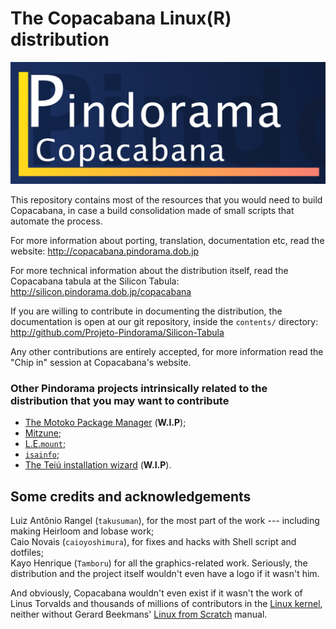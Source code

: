 # The Copacabana Linux(R) distribution
![Pindorama Copacabana Linux](https://raw.githubusercontent.com/Projeto-Pindorama/artworks/master/Pindorama%20Copacabana%20Banner/Pindorama%20Copacabana%20Banner.png)   

This repository contains most of the resources that you would need to build
Copacabana, in case a build consolidation made of small scripts that
automate the process.  

For more information about porting, translation, documentation etc, read
the website: http://copacabana.pindorama.dob.jp  

For more technical information about the distribution itself, read the
Copacabana tabula at the Silicon Tabula:
http://silicon.pindorama.dob.jp/copacabana

If you are willing to contribute in documenting the distribution, the
documentation is open at our git repository, inside the `contents/` directory:
http://github.com/Projeto-Pindorama/Silicon-Tabula

Any other contributions are entirely accepted, for more information read the
"Chip in" session at Copacabana's website.

### Other Pindorama projects intrinsically related to the distribution that you may want to contribute 

- [The Motoko Package Manager](https://github.com/Projeto-Pindorama/motoko) (**W.I.P**);
- [Mitzune](https://github.com/Projeto-Pindorama/mitzune);
- [L.E.`mount`](https://github.com/Projeto-Pindorama/lemount);
- [`isainfo`](https://github.com/Projeto-Pindorama/isainfo);
- [The Teiú installation wizard](https://github.com/Projeto-Pindorama/teiu)
  (**W.I.P**).

## Some credits and acknowledgements
Luiz Antônio Rangel (`takusuman`), for the most part of the work --- including making Heirloom and lobase work;  
Caio Novais (`caioyoshimura`), for fixes and hacks with Shell script and dotfiles;  
Kayo Henrique (`Tamboru`) for all the graphics-related work. Seriously, the distribution
and the project itself wouldn't even have a logo if it wasn't him.  

And obviously, Copacabana wouldn't even exist if it wasn't the work of Linus
Torvalds and thousands of millions of contributors in the [Linux
kernel](http://kernel.org), neither without Gerard Beekmans' [Linux from
Scratch](http://www.linuxfromscratch.org/) manual.  
